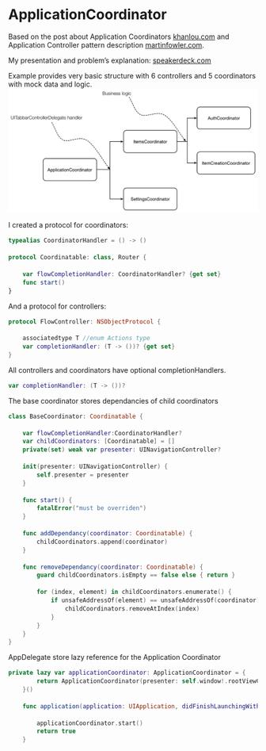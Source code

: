 # ApplicationCoordinator
Based on the post about Application Coordinators [khanlou.com](http://khanlou.com/2015/10/coordinators-redux/) and Application Controller pattern description [martinfowler.com](http://martinfowler.com/eaaCatalog/applicationController.html).

My presentation and problem’s explanation: [speakerdeck.com](https://speakerdeck.com/andreypanov/introducing-application-coordinator)

Example provides very basic structure with 6 controllers and 5 coordinators with mock data and logic.
![](/str.jpg)

I created a protocol for coordinators:
```swift
typealias CoordinatorHandler = () -> ()

protocol Coordinatable: class, Router {
    
    var flowCompletionHandler: CoordinatorHandler? {get set}
    func start()
}
```
And a protocol for controllers:
```swift
protocol FlowController: NSObjectProtocol {
    
    associatedtype T //enum Actions type
    var completionHandler: (T -> ())? {get set}
}
```
All controllers and coordinators have optional completionHandlers.
```swift
var completionHandler: (T -> ())?
```
The base coordinator stores dependancies of child coordinators
```swift
class BaseCoordinator: Coordinatable {
    
    var flowCompletionHandler:CoordinatorHandler?
    var childCoordinators: [Coordinatable] = []
    private(set) weak var presenter: UINavigationController?
    
    init(presenter: UINavigationController) {
        self.presenter = presenter
    }
    
    func start() {
        fatalError("must be overriden")
    }
    
    func addDependancy(coordinator: Coordinatable) {
        childCoordinators.append(coordinator)
    }
    
    func removeDependancy(coordinator: Coordinatable) {
        guard childCoordinators.isEmpty == false else { return }
        
        for (index, element) in childCoordinators.enumerate() {
            if unsafeAddressOf(element) == unsafeAddressOf(coordinator) {
                childCoordinators.removeAtIndex(index)
            }
        }
    }
}
```
AppDelegate store lazy reference for the Application Coordinator
```swift
private lazy var applicationCoordinator: ApplicationCoordinator = {
        return ApplicationCoordinator(presenter: self.window!.rootViewController as! UITabBarController)
    }()

    func application(application: UIApplication, didFinishLaunchingWithOptions launchOptions: [NSObject: AnyObject]?) -> Bool {
        
        applicationCoordinator.start()
        return true
    }
```